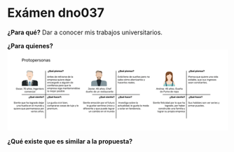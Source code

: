 # Exámen dno037
**¿Para qué?**
Dar a conocer mis trabajos universitarios.

**¿Para quienes?**
![Pp](readme/pp.png)

**¿Qué existe que es similar a la propuesta?**

